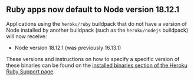 ## Ruby apps now default to Node version 18.12.1

Applications using the `heroku/ruby` buildpack that do not have a version of Node installed by another buildpack (such as the `heroku/nodejs` buildpack) will now receive:

- Node version 18.12.1 (was previously 16.13.1)

These versions and instructions on how to specify a specific version of these binaries can be found on the [installed binaries section of the Heroku Ruby Support page](https://devcenter.heroku.com/articles/ruby-support#installed-binaries).
